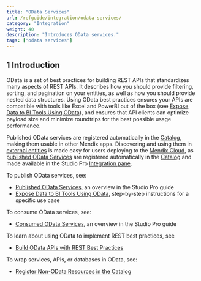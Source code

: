 ```yaml
---
title: "OData Services"
url: /refguide/integration/odata-services/
category: "Integration"
weight: 40
description: "Introduces OData services."
tags: ["odata services"]
---
```


## 1 Introduction

OData is a set of best practices for building REST APIs that standardizes many aspects of REST APIs. It describes how you should provide filtering, sorting, and pagination on your entities, as well as how you should provide nested data structures. Using OData best practices ensures your APIs are compatible with tools like Excel and PowerBI out of the box (see [Expose Data to BI Tools Using OData](/howto/integration/exposing-data-to-bi-tools-using-odata/)), and ensures that API clients can optimize payload size and minimize roundtrips for the best possible usage performance. 

Published OData services are registered automatically in the [Catalog](/catalog/), making them usable in other Mendix apps. Discovering and using them in [external entities](/refguide/external-entities/) is made easy for users deploying to the [Mendix Cloud](/developerportal/deploy/mendix-cloud-deploy/), as [published OData Services](/refguide/published-odata-services/) are registered automatically in the [Catalog](/catalog/) and made available in the Studio Pro [Integration pane](/refguide/integration-pane/).

To publish OData services, see:

* [Published OData Services](/refguide/published-odata-services/), an overview in the Studio Pro guide
* [Expose Data to BI Tools Using OData](/howto/integration/exposing-data-to-bi-tools-using-odata/), step-by-step instructions for a specific use case

To consume OData services, see:

* [Consumed OData Services](/refguide/consumed-odata-services/), an overview in the Studio Pro guide

To learn about using OData to implement REST best practices, see

* [Build OData APIs with REST Best Practices](/refguide/build-odata-apis/)

To wrap services, APIs, or databases in OData, see:

* [Register Non-OData Resources in the Catalog
](/catalog/register/register-non-odata-resources/)
